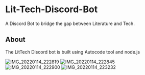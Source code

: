 # Lit-Tech-Discord-Bot
A Discord Bot to bridge the gap between Literature and Tech.


## About

The LitTech Discord bot is built using Autocode tool and node.js





![IMG_20220114_222819](https://user-images.githubusercontent.com/80174214/149555042-62a260b1-a840-4f35-9ed4-ad4acd12c40f.jpg)
![IMG_20220114_222845](https://user-images.githubusercontent.com/80174214/149555071-fb9bdd07-4505-4c8a-8f6a-f3e7eee67f88.jpg)
![IMG_20220114_222900](https://user-images.githubusercontent.com/80174214/149555091-05b52122-ea0e-4c49-a007-77c893ce7925.jpg)
![IMG_20220114_223232](https://user-images.githubusercontent.com/80174214/149555329-dfa60f40-ad1b-47ed-966e-bf27b85ac36e.jpg)

